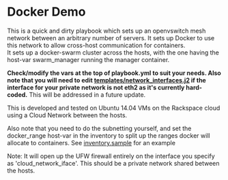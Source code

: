 # Docker Demo

This is a quick and dirty playbook which sets up an openvswitch mesh
network between an arbitrary number of servers.
It sets up Docker to use this network to allow cross-host
communication for containers.  
It sets up a docker-swarm cluster across the hosts, with the one having the
host-var swarm_manager running the manager container.

**Check/modify the vars at the top of playbook.yml to suit your needs.
Also note that you will need to edit [templates/network_interfaces.j2](https://github.com/eljrax/docker_demo/blob/master/templates/network_interfaces.j2)
if the interface for your private network is not eth2 as it's currently hard-coded.**
This will be addressed in a future update.

This is developed and tested on Ubuntu 14.04 VMs on the Rackspace cloud 
using a Cloud Network between the hosts.

Also note that you need to do the subnetting yourself, and set the
docker_range host-var in the inventory to split up the ranges docker will
allocate to containers. See [inventory.sample](https://github.com/eljrax/docker_demo/blob/master/inventory.sample) for an example

Note: It will open up the UFW firewall entirely on the interface you specify
as 'cloud_network_iface'. This should be a private network shared between the
hosts.

